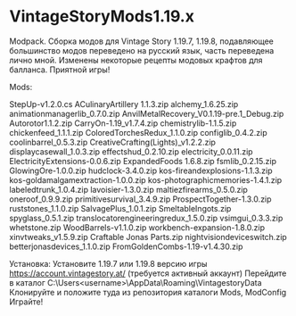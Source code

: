 # VintageStoryMods1.19.x
Modpack. Сборка модов для Vintage Story 1.19.7, 1.19.8, подавляющее большинство модов переведено на русский язык, часть переведена лично мной. Изменены некоторые рецепты модовых крафтов для балланса. Приятной игры!

Mods:

StepUp-v1.2.0.cs
ACulinaryArtillery 1.1.3.zip
alchemy_1.6.25.zip
animationmanagerlib_0.7.0.zip
AnvilMetalRecovery_V0.1.19-pre.1_Debug.zip
Autorotor1.1.2.zip
CarryOn-1.19_v1.7.4.zip
chemistrylib-1.1.5.zip
chickenfeed_1.1.1.zip
ColoredTorchesRedux_1.1.0.zip
configlib_0.4.2.zip
coolinbarrel_0.5.3.zip
CreativeCrafting(Lights)_v1.2.2.zip
displaycasewall_1.0.3.zip
effectshud_0.2.10.zip
electricity_0.0.11.zip
ElectricityExtensions-0.0.6.zip
ExpandedFoods 1.6.8.zip
fsmlib_0.2.15.zip
GlowingOre-1.0.0.zip
hudclock-3.4.0.zip
kos-fireandexplosions-1.1.3.zip
kos-goldamalgamextraction-1.0.0.zip
kos-photographicmemories-1.4.1.zip
labeledtrunk_1.0.4.zip
lavoisier-1.3.0.zip
maltiezfirearms_0.5.0.zip
oneroof_0.9.9.zip
primitivesurvival_3.4.9.zip
ProspectTogether-1.3.0.zip
ruststones_1.1.0.zip
SalvagePlus_1.0.1.zip
SmeltableIngots.zip
spyglass_0.5.1.zip
translocatorengineeringredux_1.5.0.zip
vsimgui_0.3.3.zip
whetstone.zip
WoodBarrels-v1.1.0.zip
workbench-expansion-1.8.0.zip
xinvtweaks_v1.5.9.zip
Craftable Jonas Parts.zip
nightvisiondeviceswitch.zip
betterjonasdevices_1.1.0.zip
FromGoldenCombs-1.19-v1.4.30.zip

Установка:
Установите 1.19.7 или 1.19.8 версию игры https://account.vintagestory.at/
(требуется активный аккаунт)
Перейдите в каталог C:\Users\<username>\AppData\Roaming\VintagestoryData
Клонируйте и положите туда из репозитория каталоги Mods, ModConfig
Играйте!
